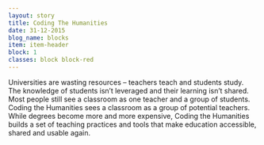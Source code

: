 ```yaml
---
layout: story
title: Coding The Humanities
date: 31-12-2015
blog_name: blocks
item: item-header
block: 1
classes: block block-red
---
```

Universities are wasting resources – teachers teach and students study. The knowledge of students isn’t leveraged and their learning isn’t shared. Most people still see a classroom as one teacher and a group of students. Coding the Humanities sees a classroom as a group of potential teachers. While degrees become more and more expensive, Coding the Humanities builds a set of teaching practices and tools that make education accessible, shared and usable again. 